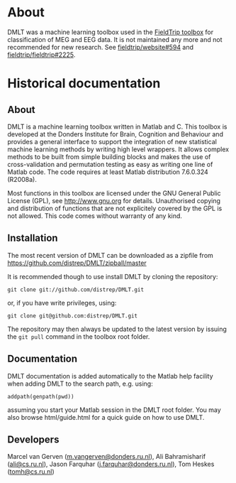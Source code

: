 # About

DMLT was a machine learning toolbox used in the [FieldTrip toolbox](https://www.fieldtriptoolbox.org) for classification of MEG and EEG data. It is not maintained any more and not recommended for new research. See [fieldtrip/website#594](https://github.com/fieldtrip/website/issues/594) and [fieldtrip/fieldtrip#2225](https://github.com/fieldtrip/fieldtrip/issues/2225).

# Historical documentation

## About

DMLT is a machine learning toolbox written in Matlab and C. This toolbox is developed at the Donders Institute for Brain, Cognition and Behaviour and provides a general interface to support the integration of new statistical machine learning methods by writing high level wrappers. It allows complex methods to be built from simple building blocks and makes the use of cross-validation and permutation testing as easy as writing one line of Matlab code. The code requires at least Matlab distribution 7.6.0.324 (R2008a).

Most functions in this toolbox are licensed under the GNU General Public License (GPL), see http://www.gnu.org for details. Unauthorised copying and distribution of functions that are not explicitely covered by the GPL is not allowed. This code comes without warranty of any kind.

## Installation

The most recent version of DMLT can be downloaded as a zipfile from https://github.com/distrep/DMLT/zipball/master

It is recommended though to use install DMLT by cloning the repository:

	git clone git://github.com/distrep/DMLT.git

or, if you have write privileges, using:

	git clone git@github.com:distrep/DMLT.git

The repository may then always be updated to the latest version by issuing the `git pull` command in the toolbox root folder.

## Documentation

DMLT documentation is added automatically to the Matlab help facility when adding DMLT to the search path, e.g. using:

	addpath(genpath(pwd))

assuming you start your Matlab session in the DMLT root folder. You may also browse html/guide.html for a quick guide on how to use DMLT.

## Developers

Marcel van Gerven (m.vangerven@donders.ru.nl), Ali Bahramisharif (ali@cs.ru.nl), Jason Farquhar (j.farquhar@donders.ru.nl), Tom Heskes (tomh@cs.ru.nl)

